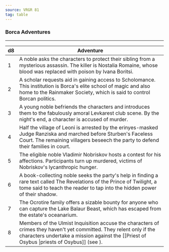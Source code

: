 ```yaml
---
source: VRGR 81
tag: table
---
```


### Borca Adventures
---
|d8|Adventure|
|----|------------|
|1|A noble asks the characters to protect their sibling from a mysterious assassin. The killer is Nostalia Romaine, whose blood was replaced with poison by Ivana Boritsi.|
|2|A scholar requests aid in gaining access to Scholomance. This institution is Borca's elite school of magic and also home to the Rainmaker Society, which is said to control Borcan politics.|
|3|A young noble befriends the characters and introduces them to the fabulously amoral Levkarest club scene. By the night's end, a character is accused of murder.|
|4|Half the village of Leoni is arrested by the erinyes-masked Judge Ranziska and marched before Sturben's Faceless Court. The remaining villagers beseech the party to defend their families in court.|
|5|The eligible noble Vladimir Nobriskov hosts a contest for his affections. Participants turn up murdered, victims of Nobriskov's lycanthropic hunger.|
|6|A book-collecting noble seeks the party's help in finding a rare text called The Revelations of the Prince of Twilight, a tome said to teach the reader to tap into the hidden power of their shadow.|
|7|The Ocrotire family offers a sizable bounty for anyone who can capture the Lake Balaur Beast, which has escaped from the estate's oceanarium.|
|8|Members of the Ulmist Inquisition accuse the characters of crimes they haven't yet committed. They relent only if the characters undertake a mission against the [[Priest of Osybus \|priests of Osybus]] (see ).|
